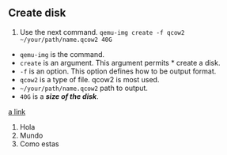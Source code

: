 Create disk
---

1. Use the next command.
`qemu-img create -f qcow2 ~/your/path/name.qcow2 40G`

* `qemu-img` is the command.
* `create` is an argument. This argument permits * create a disk.
* `-f` is an option. This option defines how to be output format.
* `qcow2` is a type of file. qcow2 is most used.
* `~/your/path/name.qcow2` path to output.
* `40G` is a ***size of the disk***.

[a link](https://image.online-convert.com/convert-to-gif)

1. Hola
2. Mundo
3. Como estas
 

